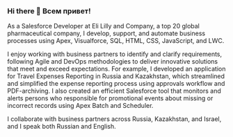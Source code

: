 ### Hi there 👋 Всем привет!

As a Salesforce Developer at Eli Lilly and Company, a top 20 global pharmaceutical company, I develop, support, and automate business processes using Apex, Visualforce, SQL, HTML, CSS, JavaScript, and LWC.

I enjoy working with business partners to identify and clarify requirements, following Agile and DevOps methodologies to deliver innovative solutions that meet and exceed expectations. For example, I developed an application for Travel Expenses Reporting in Russia and Kazakhstan, which streamlined and simplified the expense reporting process using approvals workflow and PDF-archiving. I also created an efficient Salesforce tool that monitors and alerts persons who responsible for promotional events about missing or incorrect records using Apex Batch and Scheduler. 

I collaborate with business partners across Russia, Kazakhstan, and Israel, and I speak both Russian and English.
